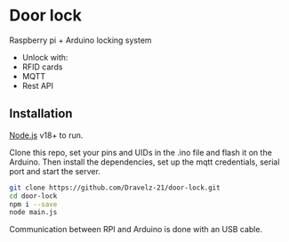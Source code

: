 # Door lock

Raspberry pi + Arduino locking system
- Unlock with:
- RFID cards
- MQTT
- Rest API


## Installation

[Node.js](https://nodejs.org/) v18+ to run.

Clone this repo, set your pins and UIDs in the .ino file and flash it on the Arduino.
Then install the dependencies, set up the mqtt credentials, serial port and start the server.

```sh
git clone https://github.com/Dravelz-21/door-lock.git
cd door-lock
npm i --save
node main.js 
```

Communication between RPI and Arduino is done with an USB cable.